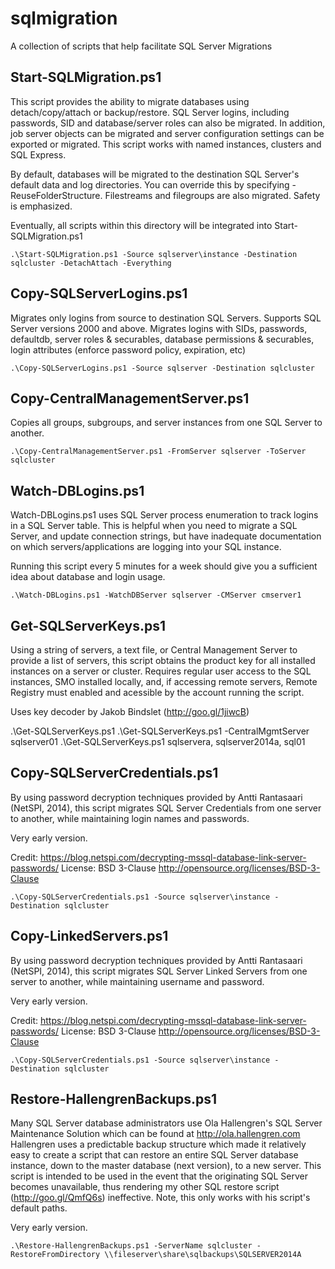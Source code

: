 # sqlmigration
A collection of scripts that help facilitate SQL Server Migrations

Start-SQLMigration.ps1
--------------
This script provides the ability to migrate databases using detach/copy/attach or backup/restore. SQL Server logins, including passwords, SID and database/server roles can also be migrated. In addition, job server objects can be migrated and server configuration settings can be exported or migrated. This script works with named instances, clusters and SQL Express.
	
By default, databases will be migrated to the destination SQL Server's default data and log directories. You can override this by specifying -ReuseFolderStructure. Filestreams and filegroups are also migrated. Safety is emphasized.

Eventually, all scripts within this directory will be integrated into Start-SQLMigration.ps1

    .\Start-SQLMigration.ps1 -Source sqlserver\instance -Destination sqlcluster -DetachAttach -Everything
	
Copy-SQLServerLogins.ps1
--------------
Migrates only logins from source to destination SQL Servers. Supports SQL Server versions 2000 and above.  Migrates logins with SIDs, passwords, defaultdb, server roles & securables, database permissions & securables, login attributes (enforce password policy, expiration, etc)

    .\Copy-SQLServerLogins.ps1 -Source sqlserver -Destination sqlcluster 
	
Copy-CentralManagementServer.ps1
--------------
Copies all groups, subgroups, and server instances from one SQL Server to another. 

    .\Copy-CentralManagementServer.ps1 -FromServer sqlserver -ToServer sqlcluster
	
Watch-DBLogins.ps1
--------------
Watch-DBLogins.ps1 uses SQL Server process enumeration to track logins in a SQL Server table. This is helpful when you need to migrate a SQL Server, and update connection strings, but have inadequate documentation on which servers/applications are logging into your SQL instance. 

Running this script every 5 minutes for a week should give you a sufficient idea about database and login usage.

    .\Watch-DBLogins.ps1 -WatchDBServer sqlserver -CMServer cmserver1

Get-SQLServerKeys.ps1
--------------
Using a string of servers, a text file, or Central Management Server to provide a list of servers, this script obtains the product key for all installed instances on a server or cluster. Requires regular user access to the SQL instances, SMO installed locally, and, if accessing remote servers, Remote Registry must enabled and acessible by the account running the script.

Uses key decoder by Jakob Bindslet (http://goo.gl/1jiwcB)

   .\Get-SQLServerKeys.ps1
   .\Get-SQLServerKeys.ps1 -CentralMgmtServer sqlserver01
   .\Get-SQLServerKeys.ps1 sqlservera, sqlserver2014a, sql01
	
Copy-SQLServerCredentials.ps1
--------------
By using password decryption techniques provided by Antti Rantasaari (NetSPI, 2014), this script migrates SQL Server Credentials from one server to another, while maintaining login names and passwords.

Very early version.

Credit: https://blog.netspi.com/decrypting-mssql-database-link-server-passwords/
License: BSD 3-Clause http://opensource.org/licenses/BSD-3-Clause

    .\Copy-SQLServerCredentials.ps1 -Source sqlserver\instance -Destination sqlcluster
	
Copy-LinkedServers.ps1
--------------
By using password decryption techniques provided by Antti Rantasaari (NetSPI, 2014), this script migrates SQL Server Linked Servers from one server to another, while maintaining username and password. 

Very early version.

Credit: https://blog.netspi.com/decrypting-mssql-database-link-server-passwords/
License: BSD 3-Clause http://opensource.org/licenses/BSD-3-Clause

    .\Copy-SQLServerCredentials.ps1 -Source sqlserver\instance -Destination sqlcluster
	
Restore-HallengrenBackups.ps1
--------------
Many SQL Server database administrators use Ola Hallengren's SQL Server Maintenance Solution which can be found at http://ola.hallengren.com  Hallengren uses a predictable backup structure which made it relatively easy to create a script that can restore an entire SQL Server database instance, down to the master database (next version), to a new server. This script is intended to be used in the event that the originating SQL Server becomes unavailable, thus rendering my other SQL restore script (http://goo.gl/QmfQ6s) ineffective. Note, this only works with his script's default paths.

Very early version.

    .\Restore-HallengrenBackups.ps1 -ServerName sqlcluster -RestoreFromDirectory \\fileserver\share\sqlbackups\SQLSERVER2014A
